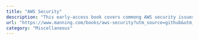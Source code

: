 ```yaml
---
title: "AWS Security"
description: "This early-access book covers commong AWS security issues and best practices for access policies, data protection, auditing, continuous monitoring, and incident response."
url: "https://www.manning.com/books/aws-security?utm_source=github&utm_medium=organic&utm_campaign=book_shields_aws_1_31_20"
category: "Miscellaneous"
---
```

